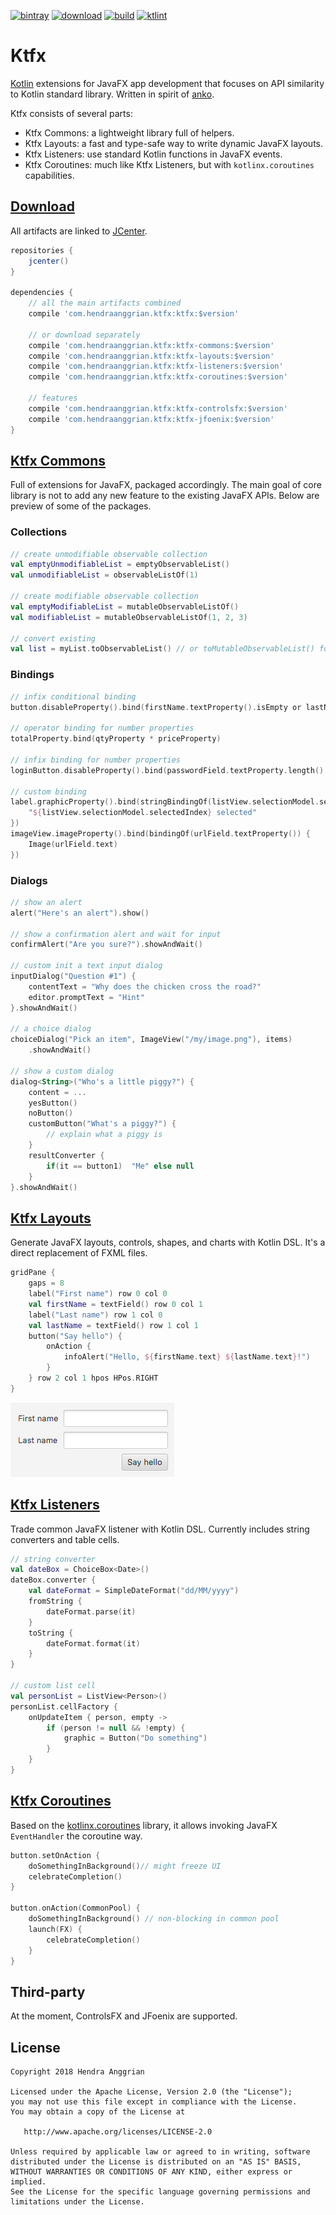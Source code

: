 [![bintray](https://img.shields.io/badge/bintray-ktfx-brightgreen.svg)](https://bintray.com/hendraanggrian/ktfx)
[![download](https://api.bintray.com/packages/hendraanggrian/ktfx/ktfx/images/download.svg)](https://bintray.com/hendraanggrian/ktfx/ktfx/_latestVersion)
[![build](https://travis-ci.com/hendraanggrian/ktfx.svg)](https://travis-ci.com/hendraanggrian/ktfx)
[![ktlint](https://img.shields.io/badge/code%20style-%E2%9D%A4-FF4081.svg)](https://ktlint.github.io/)

Ktfx
====
[Kotlin] extensions for JavaFX app development that focuses on API similarity to Kotlin standard library.
Written in spirit of [anko].

Ktfx consists of several parts:
 * Ktfx Commons: a lightweight library full of helpers.
 * Ktfx Layouts: a fast and type-safe way to write dynamic JavaFX layouts.
 * Ktfx Listeners: use standard Kotlin functions in JavaFX events.
 * Ktfx Coroutines: much like Ktfx Listeners, but with `kotlinx.coroutines` capabilities.

[Download](https://github.com/hendraanggrian/ktfx/wiki/Download)
----------
All artifacts are linked to [JCenter].

```gradle
repositories {
    jcenter()
}

dependencies {
    // all the main artifacts combined
    compile 'com.hendraanggrian.ktfx:ktfx:$version'

    // or download separately
    compile 'com.hendraanggrian.ktfx:ktfx-commons:$version'
    compile 'com.hendraanggrian.ktfx:ktfx-layouts:$version'
    compile 'com.hendraanggrian.ktfx:ktfx-listeners:$version'
    compile 'com.hendraanggrian.ktfx:ktfx-coroutines:$version'

    // features
    compile 'com.hendraanggrian.ktfx:ktfx-controlsfx:$version'
    compile 'com.hendraanggrian.ktfx:ktfx-jfoenix:$version'
}
```

[Ktfx Commons](https://github.com/hendraanggrian/ktfx/wiki/Ktfx-Commons-–-Threads)
--------------
Full of extensions for JavaFX, packaged accordingly. The main goal of core library is not to add any new feature to the existing JavaFX APIs. Below are preview of some of the packages.

### Collections

```kotlin
// create unmodifiable observable collection
val emptyUnmodifiableList = emptyObservableList()
val unmodifiableList = observableListOf(1)

// create modifiable observable collection
val emptyModifiableList = mutableObservableListOf()
val modifiableList = mutableObservableListOf(1, 2, 3)

// convert existing
val list = myList.toObservableList() // or toMutableObservableList() for modifiable version
```

### Bindings

```kotlin
// infix conditional binding
button.disableProperty().bind(firstName.textProperty().isEmpty or lastName.textProperty().isEmpty)

// operator binding for number properties
totalProperty.bind(qtyProperty * priceProperty)

// infix binding for number properties
loginButton.disableProperty().bind(passwordField.textProperty.length() less 4)

// custom binding
label.graphicProperty().bind(stringBindingOf(listView.selectionModel.selectedIndexProperty()) {
    "${listView.selectionModel.selectedIndex} selected"
})
imageView.imageProperty().bind(bindingOf(urlField.textProperty()) {
    Image(urlField.text)
})
```

### Dialogs

```kotlin
// show an alert
alert("Here's an alert").show()

// show a confirmation alert and wait for input
confirmAlert("Are you sure?").showAndWait()

// custom init a text input dialog
inputDialog("Question #1") {
    contentText = "Why does the chicken cross the road?"
    editor.promptText = "Hint"
}.showAndWait()

// a choice dialog
choiceDialog("Pick an item", ImageView("/my/image.png"), items)
    .showAndWait()

// show a custom dialog
dialog<String>("Who's a little piggy?") {
    content = ...
    yesButton()
    noButton()
    customButton("What's a piggy?") {
        // explain what a piggy is
    }
    resultConverter {
        if(it == button1)  "Me" else null  
    }
}.showAndWait()
```

[Ktfx Layouts](https://github.com/hendraanggrian/ktfx/wiki/Ktfx-Layouts)
--------------
Generate JavaFX layouts, controls, shapes, and charts with Kotlin DSL. It's a direct replacement of FXML files.

```kotlin
gridPane {
    gaps = 8
    label("First name") row 0 col 0
    val firstName = textField() row 0 col 1
    label("Last name") row 1 col 0
    val lastName = textField() row 1 col 1
    button("Say hello") {
        onAction {
            infoAlert("Hello, ${firstName.text} ${lastName.text}!")
        }
    } row 2 col 1 hpos HPos.RIGHT
}
```

![Layouts demo][demo_layouts]

[Ktfx Listeners](https://github.com/hendraanggrian/ktfx/wiki/Ktfx-Listeners)
----------------
Trade common JavaFX listener with Kotlin DSL. Currently includes string converters and table cells.

```kotlin
// string converter
val dateBox = ChoiceBox<Date>()
dateBox.converter {
    val dateFormat = SimpleDateFormat("dd/MM/yyyy")
    fromString {
        dateFormat.parse(it)
    }
    toString {
        dateFormat.format(it)
    }
}

// custom list cell
val personList = ListView<Person>()
personList.cellFactory {
    onUpdateItem { person, empty ->
        if (person != null && !empty) {
            graphic = Button("Do something")
        }
    }
}
```

[Ktfx Coroutines](https://github.com/hendraanggrian/ktfx/wiki/Ktfx-Coroutines)
-----------------
Based on the [kotlinx.coroutines] library, it allows invoking JavaFX `EventHandler` the coroutine way.

```kotlin
button.setOnAction {
    doSomethingInBackground()// might freeze UI
    celebrateCompletion()
}

button.onAction(CommonPool) {
    doSomethingInBackground() // non-blocking in common pool
    launch(FX) {
        celebrateCompletion()
    }
}
```

Third-party
-----------
At the moment, ControlsFX and JFoenix are supported.

License
-------
    Copyright 2018 Hendra Anggrian

    Licensed under the Apache License, Version 2.0 (the "License");
    you may not use this file except in compliance with the License.
    You may obtain a copy of the License at

       http://www.apache.org/licenses/LICENSE-2.0

    Unless required by applicable law or agreed to in writing, software
    distributed under the License is distributed on an "AS IS" BASIS,
    WITHOUT WARRANTIES OR CONDITIONS OF ANY KIND, either express or implied.
    See the License for the specific language governing permissions and
    limitations under the License.

[Kotlin]: https://kotlinlang.org/
[anko]: https://github.com/Kotlin/anko
[kotlinx.coroutines]: https://github.com/Kotlin/kotlinx.coroutines
[releases]: https://github.com/hendraanggrian/ktfx/releases
[TestFX]: https://github.com/TestFX/TestFX
[JCenter]: https://bintray.com/bintray/jcenter
[demo_layouts]: /art/demo_layouts.png
